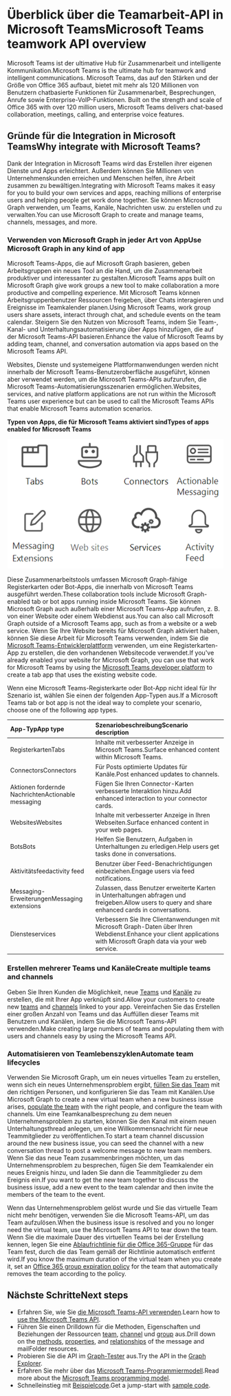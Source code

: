 # <a name="microsoft-teams-teamwork-api-overview"></a><span data-ttu-id="9f563-101">Überblick über die Teamarbeit-API in Microsoft Teams</span><span class="sxs-lookup"><span data-stu-id="9f563-101">Microsoft Teams teamwork API overview</span></span>

<span data-ttu-id="9f563-102">Microsoft Teams ist der ultimative Hub für Zusammenarbeit und intelligente Kommunikation.</span><span class="sxs-lookup"><span data-stu-id="9f563-102">Microsoft Teams is the ultimate hub for teamwork and intelligent communications.</span></span> <span data-ttu-id="9f563-103">Microsoft Teams, das auf den Stärken und der Größe von Office 365 aufbaut, bietet mit mehr als 120 Millionen von Benutzern chatbasierte Funktionen für Zusammenarbeit, Besprechungen, Anrufe sowie Enterprise-VoIP-Funktionen. </span><span class="sxs-lookup"><span data-stu-id="9f563-103">Built on the strength and scale of Office 365 with over 120 million users, Microsoft Teams delivers chat-based collaboration, meetings, calling, and enterprise voice features.</span></span>

## <a name="why-integrate-with-microsoft-teams"></a><span data-ttu-id="9f563-104">Gründe für die Integration in Microsoft Teams</span><span class="sxs-lookup"><span data-stu-id="9f563-104">Why integrate with Microsoft Teams?</span></span>

<span data-ttu-id="9f563-105">Dank der Integration in Microsoft Teams wird das Erstellen ihrer eigenen Dienste und Apps erleichtert. Außerdem können Sie Millionen von Unternehmenskunden erreichen und Menschen helfen, ihre Arbeit zusammen zu bewältigen.</span><span class="sxs-lookup"><span data-stu-id="9f563-105">Integrating with Microsoft Teams makes it easy for you to build your own services and apps, reaching millions of enterprise users and helping people get work done together.</span></span> <span data-ttu-id="9f563-106">Sie können Microsoft Graph verwenden, um Teams, Kanäle, Nachrichten usw. zu erstellen und zu verwalten.</span><span class="sxs-lookup"><span data-stu-id="9f563-106">You can use Microsoft Graph to create and manage teams, channels, messages, and more.</span></span>

### <a name="use-microsoft-graph-in-any-kind-of-app"></a><span data-ttu-id="9f563-107">Verwenden von Microsoft Graph in jeder Art von App</span><span class="sxs-lookup"><span data-stu-id="9f563-107">Use Microsoft Graph in any kind of app</span></span>

<span data-ttu-id="9f563-108">Microsoft Teams-Apps, die auf Microsoft Graph basieren, geben Arbeitsgruppen ein neues Tool an die Hand, um die Zusammenarbeit produktiver und interessanter zu gestalten.</span><span class="sxs-lookup"><span data-stu-id="9f563-108">Microsoft Teams apps built on Microsoft Graph give work groups a new tool to make collaboration a more productive and compelling experience.</span></span> <span data-ttu-id="9f563-109">Mit Microsoft Teams können Arbeitsgruppenbenutzer Ressourcen freigeben, über Chats interagieren und Ereignisse im Teamkalender planen.</span><span class="sxs-lookup"><span data-stu-id="9f563-109">Using Microsoft Teams, work group users share assets, interact through chat, and schedule events on the team calendar.</span></span> <span data-ttu-id="9f563-110">Steigern Sie den Nutzen von Microsoft Teams, indem Sie Team-, Kanal- und Unterhaltungsautomatisierung über Apps hinzufügen, die auf der Microsoft Teams-API basieren.</span><span class="sxs-lookup"><span data-stu-id="9f563-110">Enhance the value of Microsoft Teams by adding team, channel, and conversation automation via apps based on the Microsoft Teams API.</span></span>

<span data-ttu-id="9f563-111">Websites, Dienste und systemeigene Plattformanwendungen werden nicht innerhalb der Microsoft Teams-Benutzeroberfläche ausgeführt, können aber verwendet werden, um die Microsoft Teams-APIs aufzurufen, die Microsoft Teams-Automatisierungsszenarien ermöglichen.</span><span class="sxs-lookup"><span data-stu-id="9f563-111">Websites, services, and native platform applications are not run within the Microsoft Teams user experience but can be used to call the Microsoft Teams APIs that enable Microsoft Teams automation scenarios.</span></span>

<span data-ttu-id="9f563-112">**Typen von Apps, die für Microsoft Teams aktiviert sind**</span><span class="sxs-lookup"><span data-stu-id="9f563-112">**Types of apps enabled for Microsoft Teams**</span></span>

![Rufen Sie die Microsoft Teams-API von Registerkarten, Bots, Websites und Diensten auf.](images/TeamsAppEndpoints.png)

<span data-ttu-id="9f563-114">Diese Zusammenarbeitstools umfassen Microsoft Graph-fähige Registerkarten oder Bot-Apps, die innerhalb von Microsoft Teams ausgeführt werden.</span><span class="sxs-lookup"><span data-stu-id="9f563-114">These collaboration tools include Microsoft Graph-enabled tab or bot apps running inside Microsoft Teams.</span></span> <span data-ttu-id="9f563-115">Sie können Microsoft Graph auch außerhalb einer Microsoft Teams-App aufrufen, z. B. von einer Website oder einem Webdienst aus.</span><span class="sxs-lookup"><span data-stu-id="9f563-115">You can also call Microsoft Graph outside of a Microsoft Teams app, such as from a website or a web service.</span></span> <span data-ttu-id="9f563-116">Wenn Sie Ihre Website bereits für Microsoft Graph aktiviert haben, können Sie diese Arbeit für Microsoft Teams verwenden, indem Sie die [Microsoft Teams-Entwicklerplattform](https://docs.microsoft.com/de-DE/microsoftteams/platform/#pivot=home&panel=home-all) verwenden, um eine Registerkarten-App zu erstellen, die den vorhandenen Websitecode verwendet.</span><span class="sxs-lookup"><span data-stu-id="9f563-116">If you've already enabled your website for Microsoft Graph, you can use that work for Microsoft Teams by using the [Microsoft Teams developer platform](https://docs.microsoft.com/de-DE/microsoftteams/platform/#pivot=home&panel=home-all) to create a tab app that uses the existing website code.</span></span>

<span data-ttu-id="9f563-117">Wenn eine Microsoft Teams-Registerkarte oder Bot-App nicht ideal für Ihr Szenario ist, wählen Sie einen der folgenden App-Typen aus.</span><span class="sxs-lookup"><span data-stu-id="9f563-117">If a Microsoft Teams tab or bot app is not the ideal way to complete your scenario, choose one of the following app types.</span></span>

|<span data-ttu-id="9f563-118">App-Typ</span><span class="sxs-lookup"><span data-stu-id="9f563-118">App type</span></span>|<span data-ttu-id="9f563-119">Szenariobeschreibung</span><span class="sxs-lookup"><span data-stu-id="9f563-119">Scenario description</span></span>|
|:-------|:-------------------|
|<span data-ttu-id="9f563-120">Registerkarten</span><span class="sxs-lookup"><span data-stu-id="9f563-120">Tabs</span></span>|<span data-ttu-id="9f563-121">Inhalte mit verbesserter Anzeige in Microsoft Teams.</span><span class="sxs-lookup"><span data-stu-id="9f563-121">Surface enhanced content within Microsoft Teams.</span></span>|
|<span data-ttu-id="9f563-122">Connectors</span><span class="sxs-lookup"><span data-stu-id="9f563-122">Connectors</span></span>|<span data-ttu-id="9f563-123">Für Posts optimierte Updates für Kanäle.</span><span class="sxs-lookup"><span data-stu-id="9f563-123">Post enhanced updates to channels.</span></span>|
|<span data-ttu-id="9f563-124">Aktionen fordernde Nachrichten</span><span class="sxs-lookup"><span data-stu-id="9f563-124">Actionable messaging</span></span>|<span data-ttu-id="9f563-125">Fügen Sie Ihren Connector-Karten verbesserte Interaktion hinzu.</span><span class="sxs-lookup"><span data-stu-id="9f563-125">Add enhanced interaction to your connector cards.</span></span>|
|<span data-ttu-id="9f563-126">Websites</span><span class="sxs-lookup"><span data-stu-id="9f563-126">Websites</span></span>|<span data-ttu-id="9f563-127">Inhalte mit verbesserter Anzeige in Ihren Webseiten.</span><span class="sxs-lookup"><span data-stu-id="9f563-127">Surface enhanced content in your web pages.</span></span>|
|<span data-ttu-id="9f563-128">Bots</span><span class="sxs-lookup"><span data-stu-id="9f563-128">Bots</span></span>|<span data-ttu-id="9f563-129">Helfen Sie Benutzern, Aufgaben in Unterhaltungen zu erledigen.</span><span class="sxs-lookup"><span data-stu-id="9f563-129">Help users get tasks done in conversations.</span></span>|
|<span data-ttu-id="9f563-130">Aktivitätsfeed</span><span class="sxs-lookup"><span data-stu-id="9f563-130">activity feed</span></span>|<span data-ttu-id="9f563-131">Benutzer über Feed-Benachrichtigungen einbeziehen.</span><span class="sxs-lookup"><span data-stu-id="9f563-131">Engage users via feed notifications.</span></span>|
|<span data-ttu-id="9f563-132">Messaging-Erweiterungen</span><span class="sxs-lookup"><span data-stu-id="9f563-132">Messaging extensions</span></span>|<span data-ttu-id="9f563-133">Zulassen, dass Benutzer erweiterte Karten in Unterhaltungen abfragen und freigeben.</span><span class="sxs-lookup"><span data-stu-id="9f563-133">Allow users to query and share enhanced cards in conversations.</span></span>|
|<span data-ttu-id="9f563-134">Dienste</span><span class="sxs-lookup"><span data-stu-id="9f563-134">services</span></span>|<span data-ttu-id="9f563-135">Verbessern Sie Ihre Clientanwendungen mit Microsoft Graph-Daten über Ihren Webdienst.</span><span class="sxs-lookup"><span data-stu-id="9f563-135">Enhance your client applications with Microsoft Graph data via your web service.</span></span>|


### <a name="create-multiple-teams-and-channels"></a><span data-ttu-id="9f563-136">Erstellen mehrerer Teams und Kanäle</span><span class="sxs-lookup"><span data-stu-id="9f563-136">Create multiple teams and channels</span></span>

<span data-ttu-id="9f563-137">Geben Sie Ihren Kunden die Möglichkeit, neue [Teams](../api-reference/beta/resources/team.md) und [Kanäle](../api-reference/beta/resources/channel.md) zu erstellen, die mit Ihrer App verknüpft sind.</span><span class="sxs-lookup"><span data-stu-id="9f563-137">Allow your customers to create new [teams](../api-reference/beta/resources/team.md) and [channels](../api-reference/beta/resources/channel.md) linked to your app.</span></span> <span data-ttu-id="9f563-138">Vereinfachen Sie das Erstellen einer großen Anzahl von Teams und das Auffüllen dieser Teams mit Benutzern und Kanälen, indem Sie die Microsoft Teams-API verwenden.</span><span class="sxs-lookup"><span data-stu-id="9f563-138">Make creating large numbers of teams and populating them with users and channels easy by using the Microsoft Teams API.</span></span>

### <a name="automate-team-lifecycles"></a><span data-ttu-id="9f563-139">Automatisieren von Teamlebenszyklen</span><span class="sxs-lookup"><span data-stu-id="9f563-139">Automate team lifecycles</span></span>

<span data-ttu-id="9f563-140">Verwenden Sie Microsoft Graph, um ein neues virtuelles Team zu erstellen, wenn sich ein neues Unternehmensproblem ergibt, [füllen Sie das Team](../api-reference/v1.0/api/group_post_members.md) mit den richtigen Personen, und konfigurieren Sie das Team mit Kanälen.</span><span class="sxs-lookup"><span data-stu-id="9f563-140">Use Microsoft Graph to create a new virtual team when a new business issue arises, [populate the team](../api-reference/v1.0/api/group_post_members.md) with the right people, and configure the team with channels.</span></span> <span data-ttu-id="9f563-141">Um eine Teamkanalbesprechung zu dem neuen Unternehmensproblem zu starten, können Sie den Kanal mit einem neuen Unterhaltungsthread anlegen, um eine Willkommensnachricht für neue Teammitglieder zu veröffentlichen.</span><span class="sxs-lookup"><span data-stu-id="9f563-141">To start a team channel discussion around the new business issue, you can seed the channel with a new conversation thread to post a welcome message to new team members.</span></span> <span data-ttu-id="9f563-142">Wenn Sie das neue Team zusammenbringen möchten, um das Unternehmensproblem zu besprechen, fügen Sie dem Teamkalender ein neues Ereignis hinzu, und laden Sie dann die Teammitglieder zu dem Ereignis ein.</span><span class="sxs-lookup"><span data-stu-id="9f563-142">If you want to get the new team together to discuss the business issue, add a new event to the team calendar and then invite the members of the team to the event.</span></span>

<span data-ttu-id="9f563-143">Wenn das Unternehmensproblem gelöst wurde und Sie das virtuelle Team nicht mehr benötigen, verwenden Sie die Microsoft Teams-API, um das Team aufzulösen.</span><span class="sxs-lookup"><span data-stu-id="9f563-143">When the business issue is resolved and you no longer need the virtual team, use the Microsoft Teams API to tear down the team.</span></span> <span data-ttu-id="9f563-144">Wenn Sie die maximale Dauer des virtuellen Teams bei der Erstellung kennen, legen Sie eine [Ablaufrichtlinie für die Office 365-Gruppe](https://support.office.com/en-us/article/office-365-group-expiration-policy-8d253fe5-0e09-4b3c-8b5e-f48def064733?ui=en-US&rs=en-US&ad=US) für das Team fest, durch die das Team gemäß der Richtlinie automatisch entfernt wird.</span><span class="sxs-lookup"><span data-stu-id="9f563-144">If you know the maximum duration of the virtual team when you create it, set an [Office 365 group expiration policy](https://support.office.com/en-us/article/office-365-group-expiration-policy-8d253fe5-0e09-4b3c-8b5e-f48def064733?ui=en-US&rs=en-US&ad=US) for the team that automatically removes the team according to the policy.</span></span>

## <a name="next-steps"></a><span data-ttu-id="9f563-145">Nächste Schritte</span><span class="sxs-lookup"><span data-stu-id="9f563-145">Next steps</span></span>

- <span data-ttu-id="9f563-146">Erfahren Sie, wie Sie [die Microsoft Teams-API verwenden](../api-reference/beta/resources/teams_api_overview.md).</span><span class="sxs-lookup"><span data-stu-id="9f563-146">Learn how to [use the Microsoft Teams API](../api-reference/beta/resources/teams_api_overview.md).</span></span>
- <span data-ttu-id="9f563-147">Führen Sie einen Drilldown für die Methoden, Eigenschaften und Beziehungen der Ressourcen [team](../api-reference/beta/resources/team.md), [channel](../api-reference/beta/resources/channel.md) und [group](.../api-reference/v1.0/resources/group.md) aus.</span><span class="sxs-lookup"><span data-stu-id="9f563-147">Drill down on the [methods](../api-reference/beta/resources/team.md), [properties](../api-reference/beta/resources/channel.md), and [relationships](.../api-reference/v1.0/resources/group.md) of the message and mailFolder resources.</span></span>
- <span data-ttu-id="9f563-148">Probieren Sie die API im [Graph-Tester](https://developer.microsoft.com/de-DE/graph/graph-explorer) aus.</span><span class="sxs-lookup"><span data-stu-id="9f563-148">Try the API in the [Graph Explorer](https://developer.microsoft.com/de-DE/graph/graph-explorer).</span></span>
- <span data-ttu-id="9f563-149">Erfahren Sie mehr über das [Microsoft Teams-Programmiermodell](https://docs.microsoft.com/de-DE/microsoftteams/platform/concepts/concepts-overview).</span><span class="sxs-lookup"><span data-stu-id="9f563-149">Read more about the [Microsoft Teams programming model](https://docs.microsoft.com/de-DE/microsoftteams/platform/concepts/concepts-overview).</span></span>
- <span data-ttu-id="9f563-150">Schnelleinstieg mit [Beispielcode](https://github.com/OfficeDev/microsoft-teams-sample-graph).</span><span class="sxs-lookup"><span data-stu-id="9f563-150">Get a jump-start with [sample code](https://github.com/OfficeDev/microsoft-teams-sample-graph).</span></span>


